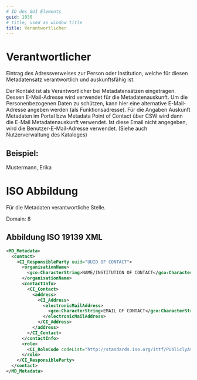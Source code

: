 ```yaml
---
# ID des GUI Elements
guid: 1030
# title, used as window title
title: Verantwortlicher
---
```


# Verantwortlicher

Eintrag des Adressverweises zur Person oder Institution, welche für diesen Metadatensatz verantwortlich und auskunftsfähig ist.

Der Kontakt ist als Verantwortlicher bei Metadatensätzen eingetragen. Dessen E-Mail-Adresse wird verwendet für die Metadatenauskunft. Um die Personenbezogenen Daten zu schützen, kann hier eine alternative E-Mail-Adresse angeben werden (als Funktionsadresse). Für die Angaben Auskunft Metadaten im Portal bzw Metadata Point of Contact über CSW wird dann die E-Mail Metadatenauskunft verwendet. Ist diese Email nicht angegeben, wird die Benutzer-E-Mail-Adresse verwendet. (Siehe auch Nutzerverwaltung des Kataloges)

## Beispiel:

Mustermann, Erika

# ISO Abbildung

Für die Metadaten verantwortliche Stelle.

Domain: 8


## Abbildung ISO 19139 XML

```XML
<MD_Metadata>
  <contact>
    <CI_ResponsibleParty uuid="UUID OF CONTACT">
      <organisationName>
        <gco:CharacterString>NAME/INSTITUTION OF CONTACT</gco:CharacterString>
      </organisationName>
      <contactInfo>
        <CI_Contact>
          <address>
            <CI_Address>
              <electronicMailAddress>
                <gco:CharacterString>EMAIL OF CONTACT</gco:CharacterString>
              </electronicMailAddress>
            </CI_Address>
          </address>
        </CI_Contact>
      </contactInfo>
      <role>
        <CI_RoleCode codeList="http://standards.iso.org/ittf/PubliclyAvailableStandards/ISO_19139_Schemas/resources/codelist/gmxCodelists.xml#CI_RoleCode" codeListValue="pointOfContact"/>
      </role>
    </CI_ResponsibleParty>
  </contact>
</MD_Metadata>
```
